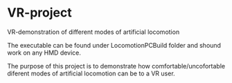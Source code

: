 # VR-project
VR-demonstration of different modes of artificial locomotion

The executable can be found under LocomotionPCBuild folder and shound work on any HMD device.

The purpose of this project is to demonstrate how comfortable/uncofortable diferent modes of artificial locomotion can be to a VR user.
